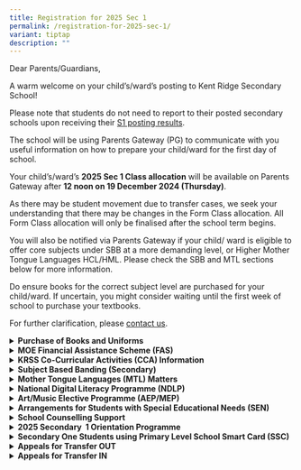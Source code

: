 ```yaml
---
title: Registration for 2025 Sec 1
permalink: /registration-for-2025-sec-1/
variant: tiptap
description: ""
---
```

<p>Dear Parents/Guardians,</p>
<p>A warm welcome on your child’s/ward’s posting to Kent Ridge Secondary
School!</p>
<p>Please note that students do not need to report to their posted secondary
schools upon receiving their <a href="https://www.moe.gov.sg/news/press-releases/20241211-2024-secondary-1-posting-results" rel="noopener nofollow" target="_blank">S1 posting results</a>.</p>
<p>The school will be using Parents Gateway (PG) to communicate with you
useful information on how to prepare your child/ward for the first day
of school.</p>
<p>Your child’s/ward’s <strong>2025 Sec 1 Class allocation</strong> will be
available on Parents Gateway after <strong>12 noon on 19 December 2024 (Thursday)</strong>.</p>
<p>As there may be student movement due to transfer cases, we seek your understanding
that there may be changes in the Form Class allocation. All Form Class
allocation will only be finalised after the school term begins.</p>
<p>You will also be notified via Parents Gateway if your child/ ward is eligible
to offer core subjects under SBB at a more demanding level, or Higher Mother
Tongue Languages HCL/HML. Please check the SBB and MTL sections below for
more information.</p>
<p>Do ensure books for the correct subject level are purchased for your child/ward.
If uncertain, you might consider waiting until the first week of school
to purchase your textbooks.</p>
<p>For further clarification, please <a href="https://www.kentridgesec.moe.edu.sg/school-information/contact-information" rel="noopener nofollow" target="_blank">contact us</a>.</p>
<p></p>
<div data-type="detailGroup" class="isomer-accordion isomer-accordion-white">
<details class="isomer-details">
<summary><strong>Purchase of Books and Uniforms</strong>
</summary>
<div data-type="detailsContent" class="isomer-details-content">
<p>Dates of Sales: December 19, 20, 23, 26, 27, 30
<br>Operating Hours: 9:00 AM to 3:00 PM</p>
<table style="minWidth: 75px">
<colgroup>
<col>
<col>
<col>
</colgroup>
<tbody>
<tr>
<td rowspan="1" colspan="1">
<p></p>
</td>
<td rowspan="1" colspan="1">
<p><strong>Books</strong>
</p>
</td>
<td rowspan="1" colspan="1">
<p><strong>Uniforms</strong>
</p>
</td>
</tr>
<tr>
<td rowspan="1" colspan="1">
<p>Online Ordering</p>
</td>
<td rowspan="1" colspan="1">
<p><a href="http://www.annkev.com" rel="noopener nofollow" target="_blank">http://www.annkev.com</a>
</p>
</td>
<td rowspan="1" colspan="1">
<p><a href="http://www.khuniform.com" rel="noopener nofollow" target="_blank">http://www.khuniform.com</a>
</p>
</td>
</tr>
<tr>
<td rowspan="1" colspan="1">
<p>Important Information</p>
</td>
<td rowspan="1" colspan="1">
<p><a href="https://www.kentridgesec.moe.edu.sg/files/KRSS_Book_List_2025_Sec_1.pdf" rel="noopener nofollow" target="_blank">Sec 1 Book List</a>
</p>
<p><a href="https://www.kentridgesec.moe.edu.sg/files/KRSS_Stationery_List_2025_Sec_1.pdf" rel="noopener nofollow" target="_blank">Sec 1 Stationery List</a>
</p>
</td>
<td rowspan="1" colspan="1">
<p><a href="/files/KRSS_Revised_Uniform_Policy_2025.pdf" rel="noopener nofollow" target="_blank">KRSS Revised Uniform Policy 2025</a>
</p>
<p><a href="/files/KRSS_Uniform_Infosheet_for_2025_Sec_1.pdf" rel="noopener nofollow" target="_blank">KRSS Uniform Infosheet for 2025 Sec 1</a>
</p>
</td>
</tr>
<tr>
<td rowspan="1" colspan="1">
<p>Location</p>
</td>
<td rowspan="1" colspan="1">
<p>School Bookshop (Canteen, Level 3)</p>
</td>
<td rowspan="1" colspan="1">
<p>Counter at the back of the Canteen (Level 3)</p>
</td>
</tr>
</tbody>
</table>
<p>To facilitate the ease of purchasing the textbooks and uniforms, our bookshop
and uniform vendors have put in place online ordering and delivery options.
We <strong><u>strongly encourage all parents to opt for online ordering and delivery</u></strong>.
<br>
<br>Parents who wish to pick up their purchases physically are still encouraged
to pre-order their needed items with the 2 vendors so that the items can
be collected from the vendors in school with minimal waiting time.
<br>
<br>Before coming to the school, please book an appointment slot at the following
link:
<br><a href="http://www.picktime.com/krss2024" rel="noopener nofollow" target="_blank">http://www.picktime.com/krss2024</a>
</p>
<p></p>
<p>In addition to booking appointment slots for your visit, we also seek
the co-operation of parents/guardians for the following:</p>
<p>a. Students coming to the school should be in <strong>proper school attire (i.e. Primary School Uniform/PE attire with proper school shoes, no coloured hair)</strong>
<br>b. Please do not come to the school if you are unwell or given medical
certificate.</p>
</div>
</details>
<details class="isomer-details">
<summary><strong>MOE Financial Assistance Scheme (FAS)</strong>
</summary>
<div data-type="detailsContent" class="isomer-details-content">
<p>For 2025 Sec 1 students whose 2025 FAS applications have been approved
by their primary schools, please report to the KRSS school general office
for further assistance.
<br>
<br>Please note that you are to book an appointment slot at&nbsp;<a href="http://www.picktime.com/krss2024" rel="noopener nofollow" target="_blank">http://www.picktime.com/krss2024</a>&nbsp;before
you visit the school to collect books and uniforms.
<br>
<br>For students who would like to apply for FAS, please click on the links
below to find out more:
<br>•&nbsp;<a href="/files/MOE_FAS_2025_pamphlet__4_languages_.pdf" rel="noopener nofollow" target="_blank">2025 MOE FAS pamphlet (4 languages)</a>
<br>• <a href="/files/MOE_FAS_Application_Form_2025.pdf" rel="noopener nofollow" target="_blank">2025 MOE FAS Application Form</a>
<br>• Apply online for MOE FAS (eFAS) 2025 with your Singpass at&nbsp;<a href="https://go.gov.sg/moe-efas" rel="noopener nofollow" target="_blank">https://go.gov.sg/moe-efas</a>
<br>
<br>Application forms for financial assistance are also available at the school’s
general office.</p>
<p>For more information, parents can refer to the following&nbsp;<a href="https://www.moe.gov.sg/financial-matters/financial-assistance" rel="noopener nofollow" target="_blank">MOE FAS website</a>.&nbsp;</p>
</div>
</details>
<details class="isomer-details">
<summary><strong>KRSS&nbsp;Co-Curricular&nbsp;Activities (CCA) Information</strong>
</summary>
<div data-type="detailsContent" class="isomer-details-content">
<p>Please refer to the <a href="/files/KRSS_CCA_Information_Letter_2024.pdf" rel="noopener nofollow" target="_blank">KRSS CCA Information Letter</a>&nbsp;for
more details.
<br>
<br>Please complete the&nbsp;<a href="https://form.gov.sg/67605889b5e37d2e4f8b2b57" rel="noopener nofollow" target="_blank">Survey on Primary School CCA</a>&nbsp;by
3 January 2024 (Wed).
<br>
<br>Should you have any queries, please contact the following officers:
<br><strong>Ms Jaime Lim, HOD/Aesthetics &amp; CCA</strong>
<br>Email:&nbsp;<a href="mailto: lim_hwee_fung_jaime@schools.gov.sg" rel="noopener nofollow" target="_blank">lim_hwee_fung_jaime@schools.gov.sg</a>
<br>
<br><strong>Mr Kevin Chow, SH/PE</strong>
<br>Email:&nbsp;<a href="mailto: chow_kok_wei_kevin@schools.gov.sg" rel="noopener nofollow" target="_blank">chow_kok_wei_kevin@schools.gov.sg</a>
</p>
</div>
</details>
<details class="isomer-details">
<summary><strong>Subject Based Banding (Secondary)</strong>
</summary>
<div data-type="detailsContent" class="isomer-details-content">
<p>Kent Ridge Secondary School has implemented Full Subject-Based Banding
since 2023. Full SBB is part of MOE’s ongoing efforts to nurture the joy
of learning and develop multiple pathways to cater to different strengths
and interests of students.
<br>
<br>Students who are eligible to do subjects at a more demanding level will
be informed by the school via Parents Gateway.
<br>Please refer to these <a href="/files/FSBB_Slides_for_Sec_1_Registration.pdf" rel="noopener noreferrer nofollow" target="_blank">slides</a> for more
information.
<br>
<br>For more information on Full Subject-Based Banding (Full SBB), parents
can refer to the following websites:
<br><a href="https://www.moe.gov.sg/microsites/psle-fsbb/full-subject-based-banding/main.html" rel="noopener nofollow" target="_blank">https://www.moe.gov.sg/microsites/psle-fsbb/full-subject-based-banding/main.html</a>
<br><a href="https://www.kentridgesec.moe.edu.sg/programmes/full-subject-based-banding-sbb/" rel="noopener nofollow" target="_blank">https://www.kentridgesec.moe.edu.sg/programmes/full-subject-based-banding-sbb/</a>
<br>
<br>Should you have any queries, please contact the following officers:
<br><strong>Mrs Sherine Ang, Year Head</strong>
<br>Email:&nbsp;<a href="mailto: sherine_chua@schools.gov.sg" rel="noopener nofollow" target="_blank">sherine_chua@schools.gov.sg</a>
</p>
</div>
</details>
<details class="isomer-details">
<summary><strong>Mother Tongue Languages (MTL) Matters</strong>
</summary>
<div data-type="detailsContent" class="isomer-details-content">
<p>For the following groups of students, please see the <a href="/files/2025_Sec_1_MTL_Matters.pdf" rel="noopener nofollow" target="_blank">slides</a> for
more details:
<br>• Eligibility for Higher Chinese Language (HCL) &amp; Higher Malay Language
(HML)
<br>• Students not taking Chinese Language (CL) or Malay Language (ML)
<br>• Students offered 3rd Language
<br>• Students who are exempted or intend to apply for exemption from MTL
<br>
<br>For more information on Mother Tongue Languages, please refer to these
<a href="/files/Mother_Tongue_Languages.pdf" rel="noopener nofollow" target="_blank">slides</a>
</p>
</div>
</details>
<details class="isomer-details">
<summary><strong>National Digital Literacy Programme (NDLP)</strong>
</summary>
<div data-type="detailsContent" class="isomer-details-content">
<p>Through the National Digital Literacy Programme (NDLP), all secondary
school students will own a school-prescribed Personal Learning Device (PLD).
Secondary one students would be invited to purchase a school-prescribed
PLD. Singapore Citizen students can use their Edusave Account to pay for
the PLD.
<br>
<br>The PLD will be used in tandem with the national e-learning platform –
the Singapore Student Learning Space (“SLS”) – as well as other educational
technology tools to&nbsp;personalise&nbsp;and enhance students’ learning.
This will also enable students to acquire digital skills and apply these
skills as they navigate an increasingly&nbsp;digitalised&nbsp;world.
<br>
<br>For more information on Kent Ridge Secondary’s NDLP, please refer to
<a href="https://www.kentridgesec.moe.edu.sg/school-information/national-digital-literacy-programme-ndlp/" rel="noopener nofollow" target="_blank">https://www.kentridgesec.moe.edu.sg/school-information/national-digital-literacy-programme-ndlp/</a>
<br>
<br>Details on the purchase of PLDs will be shared on a later date.</p>
</div>
</details>
<details class="isomer-details">
<summary><strong>Art/Music Elective Programme (AEP/MEP)</strong>
</summary>
<div data-type="detailsContent" class="isomer-details-content">
<table style="minWidth: 25px">
<colgroup>
<col>
</colgroup>
<tbody>
<tr>
<td rowspan="1" colspan="1">
<p>Secondary 1 students who exhibit interest and passion for Art/Music can
apply for Art/Music Elective Programme (AEP/MEP) in the following AEP/MEP&nbsp;Centres:
<br>• AEP: National Junior College
<br>• MEP: Anglo-Chinese School (Independent)
<br>• MEP:&nbsp;Dunman&nbsp;High School
<br>
<br>The online application is open from <strong>2-15 January 2025</strong>.
<br>
<br>Successful applicants will attend weekly lessons in the afternoon at the
AEP/MEP Centre and are expected to commit to the programme for 4 years.
Prior to application, interested students and their parents should work
closely with the students’ secondary schools to ensure that their school
timetable and commitments would allow them to participate fully in the
AEP/MEP.
<br>
<br>Do refer to important details in web links provided below.</p>
<p><a href="https://moe.gov.sg/aep" rel="noopener nofollow" target="_blank">https://moe.gov.sg/aep</a>
</p>
<p><a href="https://moe.gov.sg/mep" rel="noopener nofollow" target="_blank">https://moe.gov.sg/mep</a>
<a rel="noopener noreferrer nofollow" target="_blank">
<br>
</a>
<br>Should you have any queries, please contact the following officer:
<br><strong>Ms Jaime Lim, HOD/Aesthetics &amp; CCA</strong>
<br>Email: <a href="mailto: lim_hwee_fung_jaime@schools.gov.sg" rel="noopener nofollow" target="_blank">lim_hwee_fung_jaime@schools.gov.sg</a>
</p>
</td>
</tr>
</tbody>
</table>
</div>
</details>
<details class="isomer-details">
<summary><strong>Arrangements for Students with Special Educational Needs (SEN)</strong>
</summary>
<div data-type="detailsContent" class="isomer-details-content">
<p>For parents of students with Special Educational Needs (SEN), the school's
Senior SEN Officer will be reaching out to you via Parents Gateway.
<br>
<br>For urgent enquiries, you can also contact her:
<br><strong>Mrs Cheryl Lim</strong>
<br>Email:&nbsp;<a href="mailto:tan_seok_gek@schools.gov.sg" rel="noopener nofollow" target="_blank">tan_seok_gek@schools.gov.sg</a>
</p>
</div>
</details>
<details class="isomer-details">
<summary><strong>School Counselling Support</strong>
</summary>
<div data-type="detailsContent" class="isomer-details-content">
<p>Parents who would like to find out more about the school’s counselling
support system can contact our School Counsellor:</p>
<p><strong>Mr Aw Wei Keong, Freddy</strong>
<br>Email:&nbsp;<a href="mailto:aw_wei_keong_freddy@schools.gov.sg" rel="noopener nofollow" target="_blank">aw_wei_keong_freddy@schools.gov.sg</a>
</p>
</div>
</details>
<details class="isomer-details">
<summary><strong>2025 Secondary&nbsp; 1 Orientation Programme</strong>
</summary>
<div data-type="detailsContent" class="isomer-details-content">
<p>To welcome our new Secondary 1 students, the Secondary 1 Orientation programme
will be held on&nbsp;<strong>2, 3 and 6 January 2025</strong>.
<br>
</p>
<p>Please note the following&nbsp;information:</p>
<table style="minWidth: 100px">
<colgroup>
<col>
<col>
<col>
<col>
</colgroup>
<tbody>
<tr>
<th rowspan="1" colspan="1">
<p></p>
</th>
<th rowspan="1" colspan="1">
<p><strong>2 Jan (Thurs)</strong>
</p>
</th>
<td rowspan="1" colspan="1">
<p><strong>3 Jan (Fri)</strong>
</p>
</td>
<td rowspan="1" colspan="1">
<p><strong>6 Jan (Mon)</strong>
</p>
</td>
</tr>
<tr>
<td rowspan="1" colspan="1">
<p>Reporting time/venue</p>
</td>
<td rowspan="1" colspan="1">
<p>0730h (Hall)</p>
</td>
<td rowspan="1" colspan="1">
<p>0730h (Hall)</p>
</td>
<td rowspan="1" colspan="1">
<p>0730h (Hall)</p>
</td>
</tr>
<tr>
<td rowspan="1" colspan="1">
<p>Dismissal time</p>
</td>
<td rowspan="1" colspan="1">
<p>1245h</p>
</td>
<td rowspan="1" colspan="1">
<p>1245h</p>
</td>
<td rowspan="1" colspan="1">
<p>1400h</p>
</td>
</tr>
<tr>
<td rowspan="1" colspan="1">
<p>Programme:</p>
</td>
<td rowspan="1" colspan="1">
<p>FT and SL time
<br>Orientation Icebreakers</p>
</td>
<td rowspan="1" colspan="1">
<p>Teambuilding, Orientation activities &amp; CCA tour</p>
</td>
<td rowspan="1" colspan="1">
<p>Teambuilding, Orientation activities</p>
</td>
</tr>
<tr>
<td rowspan="1" colspan="1">
<p>What to wear:</p>
</td>
<td rowspan="1" colspan="1">
<p>Full KRSS Uniform</p>
</td>
<td rowspan="1" colspan="1">
<p>Half KRSS uniform
<br>(PE shirt with school Bermudas/skirt)
<br>Bring PE shorts</p>
</td>
<td rowspan="1" colspan="1">
<p>Full KRSS Uniform
<br>Bring PE attire</p>
</td>
</tr>
<tr>
<td rowspan="1" colspan="1">
<p>What to bring:</p>
</td>
<td rowspan="1" colspan="3">
<p>Water bottle
<br>Writing materials
<br>English-language story book
<br>Money for recess/lunch
<br>Water bottle
<br>Writing materials</p>
</td>
</tr>
</tbody>
</table>
</div>
</details>
<details class="isomer-details">
<summary><strong>Secondary One Students using Primary Level School Smart Card (SSC)</strong>
</summary>
<div data-type="detailsContent" class="isomer-details-content">
<p>All students entering Secondary One in January 2025 will be issued with
a new Secondary Level School Smart Card (SSC). TransitLink will deliver
the cards to secondary schools by April 2025.
<br>
<br>While Secondary One students are waiting for their Secondary Level SSCs
to be ready, they can continue to use their Primary Level SSCs for concessionary
travel till end-April 2025. Students can still purchase the Bus Concession
Pass (BCP) using their Primary Level SSCs but they would need to purchase
the BCP for Secondary School students.</p>
</div>
</details>
<details class="isomer-details">
<summary><strong>Appeals for Transfer OUT</strong>
</summary>
<div data-type="detailsContent" class="isomer-details-content">
<p><strong>(A) MOE’s Medical Appeal Exercise (MAE): Appeal to Transfer School for Serious Medical Condition or Severe Physical Impairments only</strong>
<br>If you have been posted to Kent Ridge Secondary School, but assess that
the school is unable to accommodate your child’s medical or physical health
needs, you may appeal to MOE for a transfer out. Appeals can be filed at
the school’s general office in person or via email by <strong>12:00pm on Thursday, 19 December 2024</strong>.
<br>
<br>All appeals must be accompanied by relevant supporting documents, such
as medical reports, letters from certified doctors, assessment reports
from qualified medical professionals, etc.
<br>The appeal results will be released on 2 January 2025.
<br>
<br><strong>(B) Students who are posted to Kent Ridge Secondary School but would like to seek a transfer OUT due to other (non-medical) reasons</strong>
<br>• Refer to your&nbsp;<u>preferred school’s</u>&nbsp;website for more information.
<br>• You should still report to KRSS on 2 January 2025 if you do not hear
from your preferred school by then
<br>• While awaiting reply from the other school, you will not need to purchase
KRSS uniforms and books</p>
</div>
</details>
<details class="isomer-details">
<summary><strong>Appeals for Transfer IN</strong>
</summary>
<div data-type="detailsContent" class="isomer-details-content">
<p><strong>Students who wish to appeal to transfer to Kent Ridge Secondary School</strong>
<br>
<br>For&nbsp;<strong>non-medical</strong>&nbsp;reasons, please submit your
appeal via this <a href="https://go.gov.sg/krss-s1-appeal" rel="noopener nofollow" target="_blank">online form</a>&nbsp;by
27 December 2024, 12pm.
<br>
<br>Please note that your PSLE score should meet the school's cut-off point
of the posting year. Transfer will be subject to available vacancies and
the school’s admission criteria.
<br>
<br>The application is deemed to be unsuccessful if you do not hear from the
school by 6 January 2025.</p>
</div>
</details>
</div>
<p></p>